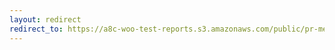 ```yaml
---
layout: redirect
redirect_to: https://a8c-woo-test-reports.s3.amazonaws.com/public/pr-merge/39757/e2e/index.html
---
```


